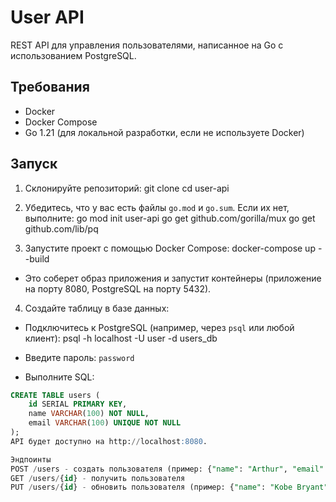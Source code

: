 # User API

REST API для управления пользователями, написанное на Go с использованием PostgreSQL.

## Требования

- Docker
- Docker Compose
- Go 1.21 (для локальной разработки, если не используете Docker)

## Запуск

1. Склонируйте репозиторий:
git clone <github-url>
cd user-api

2. Убедитесь, что у вас есть файлы `go.mod` и `go.sum`. Если их нет, выполните:
go mod init user-api
go get github.com/gorilla/mux
go get github.com/lib/pq



3. Запустите проект с помощью Docker Compose:
docker-compose up --build



- Это соберет образ приложения и запустит контейнеры (приложение на порту 8080, PostgreSQL на порту 5432).

4. Создайте таблицу в базе данных:
- Подключитесь к PostgreSQL (например, через `psql` или любой клиент):
psql -h localhost -U user -d users_db

- Введите пароль: `password`
- Выполните SQL:
```sql
CREATE TABLE users (
    id SERIAL PRIMARY KEY,
    name VARCHAR(100) NOT NULL,
    email VARCHAR(100) UNIQUE NOT NULL
);
API будет доступно на http://localhost:8080.

Эндпоинты
POST /users - создать пользователя (пример: {"name": "Arthur", "email": "arthur@supermail.com"})
GET /users/{id} - получить пользователя
PUT /users/{id} - обновить пользователя (пример: {"name": "Kobe Bryant", "email": "kobe.bean@nba.com"})
